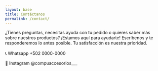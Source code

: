 ```yaml
---
layout: base
title: Contáctanos
permalink: /contact/
---
```


¿Tienes preguntas, necesitas ayuda con tu pedido o quieres saber más sobre nuestros productos? ¡Estamos aquí para ayudarte! Escríbenos y te responderemos lo antes posible. Tu satisfacción es nuestra prioridad.<br>
<br>
📞 Whatsapp +502 0000-0000<br>

🤳 Instagram @compuaccesorios___